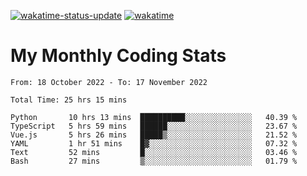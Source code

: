 [![wakatime-status-update](https://github.com/noopurphalak/noopurphalak/workflows/wakatime-status-update/badge.svg)](https://github.com/noopurphalak/noopurphalak/actions/workflows/main.yml)
[![wakatime](https://wakatime.com/badge/user/80ace140-ef40-4fdd-b8ed-f3be3d2e1aea.svg)](https://wakatime.com/@80ace140-ef40-4fdd-b8ed-f3be3d2e1aea)

# My Monthly Coding Stats

<!--START_SECTION:waka-->

```text
From: 18 October 2022 - To: 17 November 2022

Total Time: 25 hrs 15 mins

Python       10 hrs 13 mins  ██████████░░░░░░░░░░░░░░░   40.39 %
TypeScript   5 hrs 59 mins   ██████░░░░░░░░░░░░░░░░░░░   23.67 %
Vue.js       5 hrs 26 mins   █████▒░░░░░░░░░░░░░░░░░░░   21.52 %
YAML         1 hr 51 mins    █▓░░░░░░░░░░░░░░░░░░░░░░░   07.32 %
Text         52 mins         █░░░░░░░░░░░░░░░░░░░░░░░░   03.46 %
Bash         27 mins         ▒░░░░░░░░░░░░░░░░░░░░░░░░   01.79 %
```

<!--END_SECTION:waka-->
